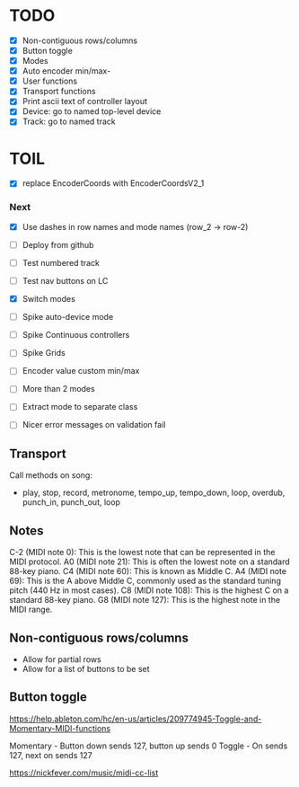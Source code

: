 # TODO

- [x] Non-contiguous rows/columns
- [x] Button toggle
- [x] Modes
- [x] Auto encoder min/max-
- [x] User functions
- [x] Transport functions
- [x] Print ascii text of controller layout
- [x] Device: go to named top-level device
- [x] Track: go to named track

# TOIL
- [x] replace EncoderCoords with EncoderCoordsV2_1

### Next
- [x] Use dashes in row names and mode names (row_2 -> row-2)
- [ ] Deploy from github
- [ ] Test numbered track
- [ ] Test nav buttons on LC
- [x] Switch modes
- [ ] Spike auto-device mode
- [ ] Spike Continuous controllers
- [ ] Spike Grids
- [ ] Encoder value custom min/max
- [ ] More than 2 modes
- [ ] Extract mode to separate class
- [ ] Nicer error messages on validation fail


## Transport

Call methods on song:
- play, stop, record, metronome, tempo_up, tempo_down, loop, overdub, punch_in, punch_out, loop

## Notes

C-2 (MIDI note 0): This is the lowest note that can be represented in the MIDI protocol.
A0 (MIDI note 21): This is often the lowest note on a standard 88-key piano.
C4 (MIDI note 60): This is known as Middle C.
A4 (MIDI note 69): This is the A above Middle C, commonly used as the standard tuning pitch (440 Hz in most cases).
C8 (MIDI note 108): This is the highest C on a standard 88-key piano.
G8 (MIDI note 127): This is the highest note in the MIDI range.

## Non-contiguous rows/columns
- Allow for partial rows
- Allow for a list of buttons to be set


## Button toggle
https://help.ableton.com/hc/en-us/articles/209774945-Toggle-and-Momentary-MIDI-functions

Momentary - Button down sends 127, button up sends 0
Toggle - On sends 127, next on sends 127

https://nickfever.com/music/midi-cc-list